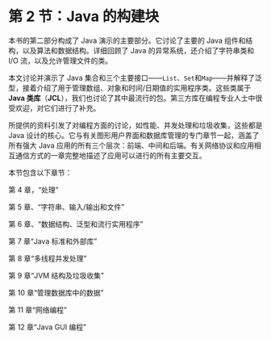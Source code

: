# 第 2 节：Java 的构建块

本书的第二部分构成了 Java 演示的主要部分。它讨论了主要的 Java 组件和结构，以及算法和数据结构。详细回顾了 Java 的异常系统，还介绍了字符串类和 I/O 流，以及允许管理文件的类。

本文讨论并演示了 Java 集合和三个主要接口——`List`、`Set`和`Map`——并解释了泛型，接着介绍了用于管理数组、对象和时间/日期值的实用程序类。这些类属于 **Java 类库**（**JCL**），我们也讨论了其中最流行的包。第三方库在编程专业人士中很受欢迎，对它们进行了补充。

所提供的资料引发了对编程方面的讨论，如性能、并发处理和垃圾收集，这些都是 Java 设计的核心。它与有关图形用户界面和数据库管理的专门章节一起，涵盖了所有强大 Java 应用的所有三个层次：前端、中间和后端。有关网络协议和应用相互通信方式的一章完整地描述了应用可以进行的所有主要交互。

本节包含以下章节：

第 4 章，“处理”

第 5 章、“字符串、输入/输出和文件”

第 6 章、“数据结构、泛型和流行实用程序”

第 7 章“Java 标准和外部库”

第 8 章“多线程并发处理”

第 9 章“JVM 结构及垃圾收集”

第 10 章“管理数据库中的数据”

第 11 章“网络编程”

第 12 章“Java GUI 编程”